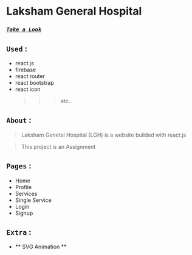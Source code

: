 # Laksham General Hospital

### [**_`Take a Look`_**](https://s15-react-firebase-proje-23469.web.app/)

## `Used` :

- react.js
- firebase
- react router
- react bootstrap
- react icon
  > > > etc..

## `About` :

> Laksham Genetal Hospital (LGH) is a website builded with react.js

> This project is an Assignment

## `Pages` :

- Home
- Profile
- Services
- Single Service
- Login
- Signup

## `Extra` :

- ** SVG Animation **
